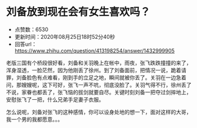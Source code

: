 # 刘备放到现在会有女生喜欢吗？
- 点赞数：6530
- 更新时间：2020年08月25日18时52分40秒
- 回答url：https://www.zhihu.com/question/413198254/answer/1432999905
<body>
 <p data-pid="ssGXL7bm">老版三国有个桥段很好看，刘备和关羽晚上在帐中，雨夜，张飞跌跌撞撞的来了，浑身湿透，一脸茫然，因为他刚丢了徐州。到了刘备面前，把情况一说，跪着请罪，刘备脸色有点难看，刚到手的立足之地，瞬间就被你丢了。关羽在一边急着问，那嫂嫂呢，这下可好，张飞一声不吭，彻底没脸了。关羽气得不行，徐州丢了不说，家眷也都丢了，张飞恼的拔剑就要自尽。关键时刻刘备一把夺过剑摔地上，安慰张飞了一把，什么兄弟手足妻子衣服。</p>
 <p data-pid="Va3X5JS5">怎么说呢，刘备对张飞的这种感情，你可以设身处地的想一下，面对这样的大哥，我一个男的我都愿意。。。</p>
</body>
